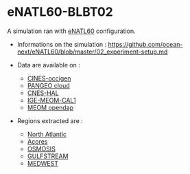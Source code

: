 # eNATL60-BLBT02

A simulation ran with [eNATL60](https://github.com/AurelieAlbert/extractions/blob/main/simulations/enatl60.md) configuration.

- Informations on the simulation : https://github.com/ocean-next/eNATL60/blob/master/02_experiment-setup.md

- Data are available on :
  - [CINES-occigen](https://github.com/AurelieAlbert/extractions/blob/main/platforms/occigen-eNATL60-BLBT02.md)
  - [PANGEO cloud](https://github.com/AurelieAlbert/extractions/blob/main/platforms/pangeo-eNATL60-BLBT02.md)
  - [CNES-HAL](https://github.com/AurelieAlbert/extractions/blob/main/platforms/hal-eNATL60-BLBT02.md)
  - [IGE-MEOM-CAL1](https://github.com/AurelieAlbert/extractions/blob/main/platforms/cal1-eNATL60-BLBT02.md)
  - [MEOM opendap](https://github.com/AurelieAlbert/extractions/blob/main/platforms/opendap-eNATL60-BLBT02.md)
  
- Regions extracted are :
  - [North Atlantic](https://github.com/AurelieAlbert/extractions/blob/main/regions/NATL-eNATL60-BLBT02.md)
  - [Açores](https://github.com/AurelieAlbert/extractions/blob/main/regions/ACO-eNATL60-BLBT02.md)
  - [OSMOSIS](https://github.com/AurelieAlbert/extractions/blob/main/regions/OSMOSIS-eNATL60-BLBT02.md)
  - [GULFSTREAM](https://github.com/AurelieAlbert/extractions/blob/main/regions/GULFSTREAM-eNATL60-BLBT02.md)
  - [MEDWEST](https://github.com/AurelieAlbert/extractions/blob/main/regions/MEDWEST-eNATL60-BLBT02.md)
  
